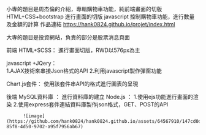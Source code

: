 小專的題目是周杰倫的介紹，專輯購物車功能，純前端畫面的切版  
HTML+CSS+bootstrap 進行畫面的切版
javascript 控制購物車功能，進行數量及金額的計算
作品連結
https://hank0824.github.io/projet/index.html

大專的題目是投資網站，負責的部分是股票消息頁面

前端
HTML+SCSS：
          進行畫面切版，RWD以576px為主
          
javascript +JQery：  
          1.AJAX技術來串接Json格式的API
          2.利用javascript製作彈窗功能
          
Chart.js套件：
        使用該套件串API的格式進行圖表的呈現

後端
MySQL資料庫 ：
          進行資料庫的建立
Node.js ：
          1.使用ejs功能進行畫面的渲染
          2.使用express套件連結資料庫製作json格式，GET、POST的API
          
          ![image](https://github.com/hank0824/hank0824.github.io/assets/64567910/147cd0d9-85f8-4d50-9702-a95f7956ab67)
